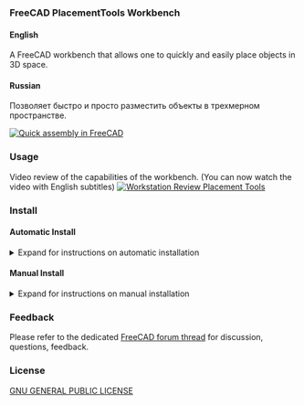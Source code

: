 ### FreeCAD PlacementTools Workbench

#### English
A FreeCAD workbench that allows one to quickly and easily place objects in 3D space.

#### Russian
Позволяет быстро и просто разместить объекты в трехмерном пространстве.

[![Quick assembly in FreeCAD](https://img.youtube.com/vi/UEwlEG8g-JM/hqdefault.jpg)](https://youtu.be/UEwlEG8g-JM?list=PLfTREYIFdFHe1eTUVBKYjvOOIleLJiH10)



### Usage
Video review of the capabilities of the workbench.
(You can now watch the video with English subtitles)
[![Workstation Review Placement Tools](https://img.youtube.com/vi/aeRd-NzHrhI/hqdefault.jpg)](https://www.youtube.com/watch?v=aeRd-NzHrhI&list=PLfTREYIFdFHe1eTUVBKYjvOOIleLJiH10&index=1)

### Install

#### Automatic Install

<details>
<summary>Expand for instructions on automatic installation</summary>

#### English
Installation using add-ons manager is not yet available
#### Russian
Установка с помощью менеджера дополнений пока не доступна 

</details>

#### Manual Install

<details>
<summary>Expand for instructions on manual installation</summary>

#### English
* Download the zip archive (Code->Download ZIP) and extract it. * * Rename the `PlacementTools-master` folder to `PlacementTools`
* Place the PlacementTools folder in the Mod folder (For example, for Windows: "c:\Program Files\FreeCAD 0.xx\Mod\").
* Restart freecad 


#### Russian
* Скачайте zip архив (Code->Download ZIP) и распакуйте его.
* Переименуйте папку `PlacementTools-master` в  `PlacementTools`.
* Поместите папку PlacementTools в папку `Mod` (Например, для Windows: `c:\Program Files\FreeCAD 0.xx\Mod\`).
* Перезапустите Freecad

</details>

### Feedback

Please refer to the dedicated [FreeCAD forum thread](https://forum.freecadweb.org/viewtopic.php?f=20&t=66526) for discussion, questions, feedback. 

### License


[GNU GENERAL PUBLIC LICENSE](https://www.gnu.org/licenses/gpl.html")
